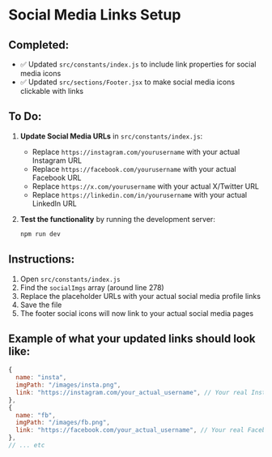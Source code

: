 # Social Media Links Setup

## Completed:
- ✅ Updated `src/constants/index.js` to include link properties for social media icons
- ✅ Updated `src/sections/Footer.jsx` to make social media icons clickable with links

## To Do:
1. **Update Social Media URLs** in `src/constants/index.js`:
   - Replace `https://instagram.com/yourusername` with your actual Instagram URL
   - Replace `https://facebook.com/yourusername` with your actual Facebook URL  
   - Replace `https://x.com/yourusername` with your actual X/Twitter URL
   - Replace `https://linkedin.com/in/yourusername` with your actual LinkedIn URL

2. **Test the functionality** by running the development server:
   ```bash
   npm run dev
   ```

## Instructions:
1. Open `src/constants/index.js`
2. Find the `socialImgs` array (around line 278)
3. Replace the placeholder URLs with your actual social media profile links
4. Save the file
5. The footer social icons will now link to your actual social media pages

## Example of what your updated links should look like:
```javascript
{
  name: "insta",
  imgPath: "/images/insta.png",
  link: "https://instagram.com/your_actual_username", // Your real Instagram
},
{
  name: "fb", 
  imgPath: "/images/fb.png",
  link: "https://facebook.com/your_actual_username", // Your real Facebook
},
// ... etc
